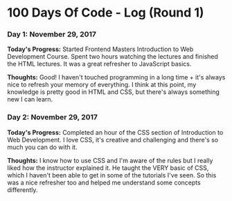 # 100 Days Of Code - Log (Round 1)

### Day 1: November 29, 2017

**Today's Progress:** Started Frontend Masters Introduction to Web Development Course. Spent two hours watching the lectures and finished the HTML lectures. It was a great refresher to JavaScript basics.

**Thoughts:** Good! I haven't touched programming in a long time + it's always nice to refresh your memory of everything. I think at this point, my knowledge is pretty good in HTML and CSS, but there's always something new I can learn.

### Day 2: November 29, 2017

**Today's Progress:** Completed an hour of the CSS section of Introduction to Web Development. I love CSS, it's creative and challenging and there's so much you can do with it.

**Thoughts:** I know how to use CSS and I'm aware of the rules but I really liked how the instructor explained it. He taught the VERY basic of CSS, which I haven't been able to get in some of the tutorials I've seen. So this was a nice refresher too and helped me understand some concepts differently.
